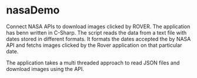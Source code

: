 # nasaDemo
Connect NASA APIs to download images clicked by ROVER. The application has benn written in C-Sharp. 
The script reads the data from a text file with dates stored in different formats. It formats the dates accepted the by NASA API and fetchs images clicked by the Rover application on that particular date.

The application takes a multi threaded approach to read JSON files and download images using the API.
